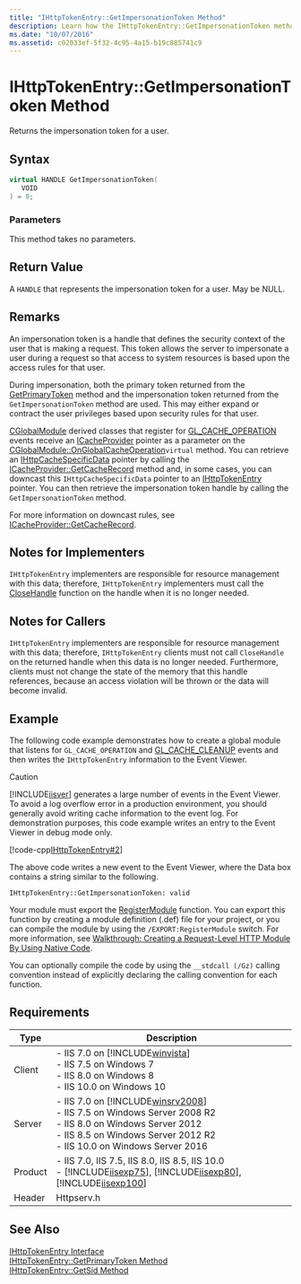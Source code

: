 ```yaml
---
title: "IHttpTokenEntry::GetImpersonationToken Method"
description: Learn how the IHttpTokenEntry::GetImpersonationToken method returns the impersonation token for a user.
ms.date: "10/07/2016"
ms.assetid: c02033ef-5f32-4c95-4a15-b19c885741c9
---
```

# IHttpTokenEntry::GetImpersonationToken Method
Returns the impersonation token for a user.  
  
## Syntax  
  
```cpp  
virtual HANDLE GetImpersonationToken(  
   VOID  
) = 0;  
```  
  
### Parameters  
 This method takes no parameters.  
  
## Return Value  
 A `HANDLE` that represents the impersonation token for a user. May be NULL.  
  
## Remarks  
 An impersonation token is a handle that defines the security context of the user that is making a request. This token allows the server to impersonate a user during a request so that access to system resources is based upon the access rules for that user.  
  
 During impersonation, both the primary token returned from the [GetPrimaryToken](../../web-development-reference/native-code-api-reference/ihttpuser-getprimarytoken-method.md) method and the impersonation token returned from the `GetImpersonationToken` method are used. This may either expand or contract the user privileges based upon security rules for that user.  
  
 [CGlobalModule](../../web-development-reference/native-code-api-reference/cglobalmodule-class.md) derived classes that register for [GL_CACHE_OPERATION](../../web-development-reference/native-code-api-reference/request-processing-constants.md) events receive an [ICacheProvider](../../web-development-reference/native-code-api-reference/icacheprovider-interface.md) pointer as a parameter on the [CGlobalModule::OnGlobalCacheOperation](../../web-development-reference/native-code-api-reference/cglobalmodule-onglobalcacheoperation-method.md)`virtual` method. You can retrieve an [IHttpCacheSpecificData](../../web-development-reference/native-code-api-reference/ihttpcachespecificdata-interface.md) pointer by calling the [ICacheProvider::GetCacheRecord](../../web-development-reference/native-code-api-reference/icacheprovider-getcacherecord-method.md) method and, in some cases, you can downcast this `IHttpCacheSpecificData` pointer to an [IHttpTokenEntry](../../web-development-reference/native-code-api-reference/ihttptokenentry-interface.md) pointer. You can then retrieve the impersonation token handle by calling the `GetImpersonationToken` method.  
  
 For more information on downcast rules, see [ICacheProvider::GetCacheRecord](../../web-development-reference/native-code-api-reference/icacheprovider-getcacherecord-method.md).  
  
## Notes for Implementers  
 `IHttpTokenEntry` implementers are responsible for resource management with this data; therefore, `IHttpTokenEntry` implementers must call the [CloseHandle](https://go.microsoft.com/fwlink/?LinkId=60019) function on the handle when it is no longer needed.  
  
## Notes for Callers  
 `IHttpTokenEntry` implementers are responsible for resource management with this data; therefore, `IHttpTokenEntry` clients must not call `CloseHandle` on the returned handle when this data is no longer needed. Furthermore, clients must not change the state of the memory that this handle references, because an access violation will be thrown or the data will become invalid.  
  
## Example  
 The following code example demonstrates how to create a global module that listens for `GL_CACHE_OPERATION` and [GL_CACHE_CLEANUP](../../web-development-reference/native-code-api-reference/request-processing-constants.md) events and then writes the `IHttpTokenEntry` information to the Event Viewer.  
  
> [!CAUTION]
>  [!INCLUDE[iisver](../../wmi-provider/includes/iisver-md.md)] generates a large number of events in the Event Viewer. To avoid a log overflow error in a production environment, you should generally avoid writing cache information to the event log. For demonstration purposes, this code example writes an entry to the Event Viewer in debug mode only.  
  
 [!code-cpp[IHttpTokenEntry#2](../../../samples/snippets/cpp/VS_Snippets_IIS/IIS7/IHttpTokenEntry/cpp/GetImpersonationToken.cpp#2)]  
  
 The above code writes a new event to the Event Viewer, where the Data box contains a string similar to the following.  
  
```  
IHttpTokenEntry::GetImpersonationToken: valid  
```  
  
 Your module must export the [RegisterModule](../../web-development-reference/native-code-api-reference/pfn-registermodule-function.md) function. You can export this function by creating a module definition (.def) file for your project, or you can compile the module by using the `/EXPORT:RegisterModule` switch. For more information, see [Walkthrough: Creating a Request-Level HTTP Module By Using Native Code](../../web-development-reference/native-code-development-overview/walkthrough-creating-a-request-level-http-module-by-using-native-code.md).  
  
 You can optionally compile the code by using the `__stdcall (/Gz)` calling convention instead of explicitly declaring the calling convention for each function.  
  
## Requirements  
  
|Type|Description|  
|----------|-----------------|  
|Client|-   IIS 7.0 on [!INCLUDE[winvista](../../wmi-provider/includes/winvista-md.md)]<br />-   IIS 7.5 on Windows 7<br />-   IIS 8.0 on Windows 8<br />-   IIS 10.0 on Windows 10|  
|Server|-   IIS 7.0 on [!INCLUDE[winsrv2008](../../wmi-provider/includes/winsrv2008-md.md)]<br />-   IIS 7.5 on Windows Server 2008 R2<br />-   IIS 8.0 on Windows Server 2012<br />-   IIS 8.5 on Windows Server 2012 R2<br />-   IIS 10.0 on Windows Server 2016|  
|Product|-   IIS 7.0, IIS 7.5, IIS 8.0, IIS 8.5, IIS 10.0<br />-   [!INCLUDE[iisexp75](../../web-development-reference/native-code-api-reference/includes/iisexp75-md.md)], [!INCLUDE[iisexp80](../../web-development-reference/native-code-api-reference/includes/iisexp80-md.md)], [!INCLUDE[iisexp100](../../web-development-reference/native-code-api-reference/includes/iisexp100-md.md)]|  
|Header|Httpserv.h|  
  
## See Also  
 [IHttpTokenEntry Interface](../../web-development-reference/native-code-api-reference/ihttptokenentry-interface.md)   
 [IHttpTokenEntry::GetPrimaryToken Method](../../web-development-reference/native-code-api-reference/ihttptokenentry-getprimarytoken-method.md)   
 [IHttpTokenEntry::GetSid Method](../../web-development-reference/native-code-api-reference/ihttptokenentry-getsid-method.md)
